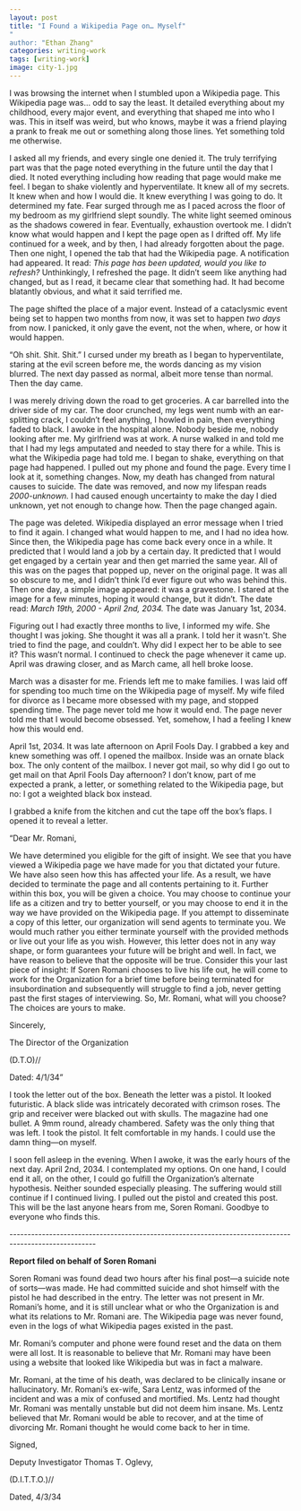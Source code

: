 ```yaml
---
layout: post
title: "I Found a Wikipedia Page on… Myself"
"
author: "Ethan Zhang"
categories: writing-work
tags: [writing-work]
image: city-1.jpg
---
```

<html>
  <head>
    <title>I Found a Wikipedia Page on… Myself</title>
  </head>
  <body>
    <p>	I was browsing the internet when I stumbled upon a Wikipedia page. This Wikipedia page was… odd to say the least. It detailed everything about my childhood, every major event, and everything that shaped me into who I was. This in itself was weird, but who knows, maybe it was a friend playing a prank to freak me out or something along those lines. Yet something told me otherwise.</p>
	<p>	I asked all my friends, and every single one denied it. The truly terrifying part was that the page noted everything in the future until the day that I died. It noted everything including how reading that page would make me feel. I began to shake violently and hyperventilate. It knew all of my secrets. It knew when and how I would die. It knew everything I was going to do. It determined my fate. Fear surged through me as I paced across the floor of my bedroom as my girlfriend slept soundly. The white light seemed ominous as the shadows cowered in fear. Eventually, exhaustion overtook me. I didn’t know what would happen and I kept the page open as I drifted off. My life continued for a week, and by then, I had already forgotten about the page. Then one night, I opened the tab that had the Wikipedia page. A notification had appeared. It read: <i>This page has been updated, would you like to refresh?</i> Unthinkingly, I refreshed the page. It didn’t seem like anything had changed, but as I read, it became clear that something had. It had become blatantly obvious, and what it said terrified me.</p>
	<p>		The page shifted the place of a major event. Instead of a cataclysmic event being set to happen two months from now, it was set to happen <i>two days</i>  from now. I panicked, it only gave the event, not the when, where, or how it would happen. </p>
	<p>		“Oh shit. Shit. Shit.” I cursed under my breath as I began to hyperventilate, staring at the evil screen before me, the words dancing as my vision blurred. The next day passed as normal, albeit more tense than normal. Then the day came.</p>
	<p>		I was merely driving down the road to get groceries. A car barrelled into the driver side of my car. The door crunched, my legs went numb with an ear-splitting crack, I couldn’t feel anything, I howled in pain, then everything faded to black. I awoke in the hospital alone. Nobody beside me, nobody looking after me. My girlfriend was at work. A nurse walked in and told me that I had my legs amputated and needed to stay there for a while. This is what the Wikipedia page had told me. I began to shake, everything on that page had happened. I pulled out my phone and found the page. Every time I look at it, something changes. Now, my death has changed from natural causes to suicide. The date was removed, and now my lifespan reads <i>2000-unknown.</i> I had caused enough uncertainty to make the day I died unknown, yet not enough to change how. Then the page changed again.</p>
	<p>		The page was deleted. Wikipedia displayed an error message when I tried to find it again. I changed what would happen to me, and I had no idea how. Since then, the Wikipedia page has come back every once in a while. It predicted that I would land a job by a certain day. It predicted that I would get engaged by a certain year and then get married the same year. All of this was on the pages that popped up, never on the original page. It was all so obscure to me, and I didn’t think I’d ever figure out who was behind this. Then one day, a simple image appeared: it was a gravestone. I stared at the image for a few minutes, hoping it would change, but it didn’t. The date read: <i>March 19th, 2000 - April 2nd, 2034.</i> The date was January 1st, 2034. </p>
	<p>		Figuring out I had exactly three months to live, I informed my wife. She thought I was joking. She thought it was all a prank. I told her it wasn't. She tried to find the page, and couldn’t. Why did I expect her to be able to see it? This wasn’t normal. I continued to check the page whenever it came up. April was drawing closer, and as March came, all hell broke loose. </p>
	<p>March was a disaster for me. Friends left me to make families. I was laid off for spending too much time on the Wikipedia page of myself. My wife filed for divorce as I became more obsessed with my page, and stopped spending time. The page never told me how it would end. The page never told me that I would become obsessed. Yet, somehow, I had a feeling I knew how this would end.</p>
	<p>April 1st, 2034. It was late afternoon on April Fools Day. I grabbed a key and knew something was off. I opened the mailbox. Inside was an ornate black box. The only content of the mailbox. I never got mail, so why did I go out to get mail on that April Fools Day afternoon? I don’t know, part of me expected a prank, a letter, or something related to the Wikipedia page, but no: I got a weighted black box instead.</p>
	<p>I grabbed a knife from the kitchen and cut the tape off the box’s flaps. I opened it to reveal a letter.</p>
		<p>“Dear Mr. Romani,</p>
		<p>	We have determined you eligible for the gift of insight. We see that you have viewed a Wikipedia page we have made for you that dictated your future. We have also seen how this has affected your life. As a result, we have decided to terminate the page and all contents pertaining to it. Further within this box, you will be given a choice. You may choose to continue your life as a citizen and try to better yourself, or you may choose to end it in the way we have provided on the Wikipedia page. If you attempt to disseminate a copy of this letter, our organization will send agents to terminate you. We would much rather you either terminate yourself with the provided methods or live out your life as you wish. However, this letter does not in any way shape, or form guarantees your future will be bright and well. In fact, we have reason to believe that the opposite will be true. Consider this your last piece of insight: If Soren Romani chooses to live his life out, he will come to work for the Organization for a brief time before being terminated for insubordination and subsequently will struggle to find a job, never getting past the first stages of interviewing. So, Mr. Romani, what will you choose? The choices are yours to make.</p>
		<p>Sincerely,</p>
		<p>The Director of the Organization </p>
		<p>(D.T.O)//</p>
		<p>Dated: 4/1/34”</p>
	<p>I took the letter out of the box. Beneath the letter was a pistol. It looked futuristic. A black slide 	was intricately decorated with crimson roses. The grip and receiver were blacked out with skulls. The magazine had one bullet. A 9mm round, already chambered. Safety was the only thing that was left. I took the pistol. It felt comfortable in my hands. I could use the damn thing—on myself.</p>
	<p>I soon fell asleep in the evening. When I awoke, it was the early hours of the next day. April 2nd, 2034. I contemplated my options. On one hand, I could end it all, on the other, I could go fulfill the Organization’s alternate hypothesis. Neither sounded especially pleasing. The suffering would still continue if I continued living. I pulled out the pistol and created this post. This will be the last anyone hears from me, Soren Romani. Goodbye to everyone who finds this.</p>
	<p>------------------------------------------------------------------------------------------------------</p>
	<p><b>Report filed on behalf of Soren Romani</b></p>
	<p>	Soren Romani was found dead two hours after his final post—a suicide note of sorts—was made. He had committed suicide and shot himself with the pistol he had described in the entry. The letter was not present in Mr. Romani’s home, and it is still unclear what or who the Organization is and what its relations to Mr. Romani are. The Wikipedia page was never found, even in the logs of what Wikipedia pages existed in the past.</p>
	<p> Mr. Romani’s computer and phone were found reset and the data on them were all lost. It is reasonable to believe that Mr. Romani may have been using a website that looked like Wikipedia but was in fact a malware.</p>
	<p>Mr. Romani, at the time of his death, was declared to be clinically insane or hallucinatory. Mr. Romani’s ex-wife, Sara Lentz, was informed of the incident and was a mix of confused and mortified. Ms. Lentz had thought Mr. Romani was mentally unstable but did not deem him insane. Ms. Lentz believed that Mr. Romani would be able to recover, and at the time of divorcing Mr. Romani thought he would come back to her in time.</p>
	<p>Signed,</p>
	<p>Deputy Investigator Thomas T. Oglevy,</p>
	<p>(D.I.T.T.O.)//</p>
	<p>Dated, 4/3/34</p>
	


  </body>
</html>